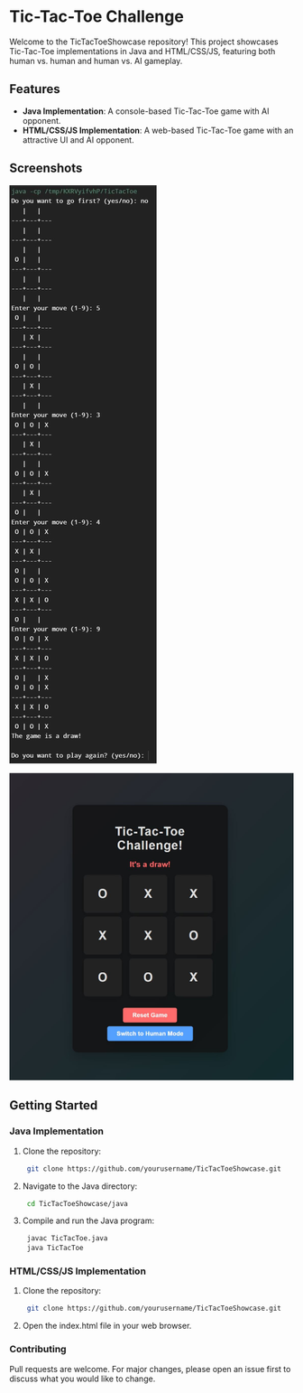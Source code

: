 # Tic-Tac-Toe Challenge

Welcome to the TicTacToeShowcase repository! This project showcases Tic-Tac-Toe implementations in Java and HTML/CSS/JS, featuring both human vs. human and human vs. AI gameplay.

## Features
- **Java Implementation**: A console-based Tic-Tac-Toe game with AI opponent.
- **HTML/CSS/JS Implementation**: A web-based Tic-Tac-Toe game with an attractive UI and AI opponent.

## Screenshots
![Java Game](snapshots/java_game.JPG)

![Web Game](snapshots/web_game.JPG)

## Getting Started

### Java Implementation

1. Clone the repository:
   ```sh
    git clone https://github.com/yourusername/TicTacToeShowcase.git
2. Navigate to the Java directory:
   ```sh
    cd TicTacToeShowcase/java
3. Compile and run the Java program:
   ```sh
    javac TicTacToe.java
    java TicTacToe

### HTML/CSS/JS Implementation

1. Clone the repository:
   ```sh
    git clone https://github.com/yourusername/TicTacToeShowcase.git
2. Open the index.html file in your web browser.

### Contributing

Pull requests are welcome. For major changes, please open an issue first to discuss what you would like to change.
